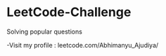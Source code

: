 # LeetCode-Challenge
Solving popular questions

-Visit my profile : leetcode.com/Abhimanyu_Ajudiya/
